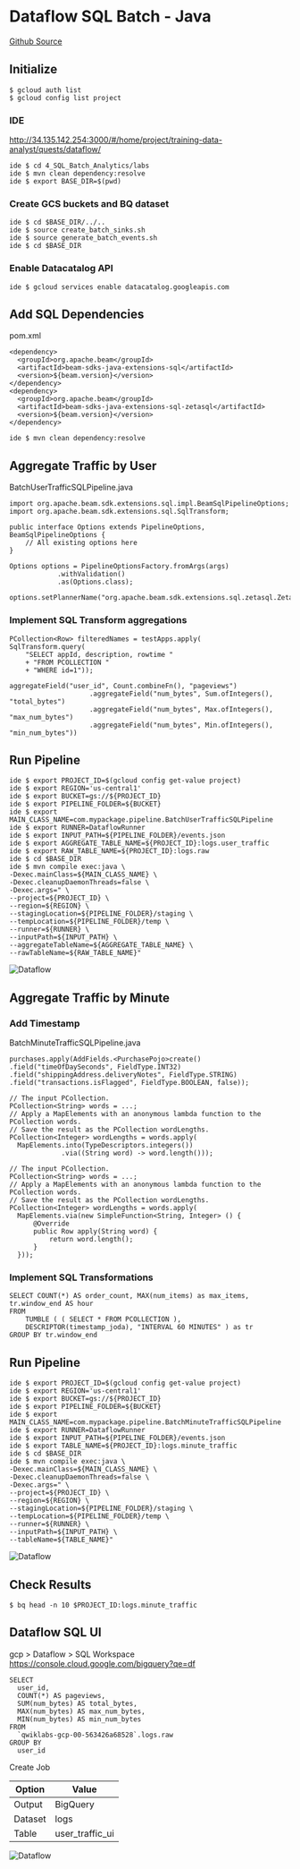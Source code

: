 # Dataflow SQL Batch - Java

[Github Source](https://github.com/GoogleCloudPlatform/training-data-analyst/blob/master/quests/dataflow/4_SQL_Batch_Analytics/solution/src/main/java/com/mypackage/pipeline/BatchUserTrafficSQLPipeline.java)

## Initialize

    $ gcloud auth list
    $ gcloud config list project

### IDE

http://34.135.142.254:3000/#/home/project/training-data-analyst/quests/dataflow/

    ide $ cd 4_SQL_Batch_Analytics/labs
    ide $ mvn clean dependency:resolve
    ide $ export BASE_DIR=$(pwd)

### Create GCS buckets and BQ dataset

    ide $ cd $BASE_DIR/../..
    ide $ source create_batch_sinks.sh
    ide $ source generate_batch_events.sh
    ide $ cd $BASE_DIR
    
### Enable Datacatalog API

    ide $ gcloud services enable datacatalog.googleapis.com
    
## Add SQL Dependencies

pom.xml

    <dependency>
      <groupId>org.apache.beam</groupId>
      <artifactId>beam-sdks-java-extensions-sql</artifactId>
      <version>${beam.version}</version>
    </dependency>
    <dependency>
      <groupId>org.apache.beam</groupId>
      <artifactId>beam-sdks-java-extensions-sql-zetasql</artifactId>
      <version>${beam.version}</version>
    </dependency>
    
    ide $ mvn clean dependency:resolve

## Aggregate Traffic by User

BatchUserTrafficSQLPipeline.java

    import org.apache.beam.sdk.extensions.sql.impl.BeamSqlPipelineOptions;
    import org.apache.beam.sdk.extensions.sql.SqlTransform;    
    
    public interface Options extends PipelineOptions, BeamSqlPipelineOptions {
        // All existing options here
    }
    
    Options options = PipelineOptionsFactory.fromArgs(args)
                .withValidation()
                .as(Options.class);
        options.setPlannerName("org.apache.beam.sdk.extensions.sql.zetasql.ZetaSQLQueryPlanner");

### Implement SQL Transform aggregations

    PCollection<Row> filteredNames = testApps.apply(
    SqlTransform.query(
        "SELECT appId, description, rowtime "
        + "FROM PCOLLECTION "
        + "WHERE id=1"));
        
    aggregateField("user_id", Count.combineFn(), "pageviews")
                        .aggregateField("num_bytes", Sum.ofIntegers(), "total_bytes")
                        .aggregateField("num_bytes", Max.ofIntegers(), "max_num_bytes")
                        .aggregateField("num_bytes", Min.ofIntegers(), "min_num_bytes"))
                        
## Run Pipeline

    ide $ export PROJECT_ID=$(gcloud config get-value project)
    ide $ export REGION='us-central1'
    ide $ export BUCKET=gs://${PROJECT_ID}
    ide $ export PIPELINE_FOLDER=${BUCKET}
    ide $ export MAIN_CLASS_NAME=com.mypackage.pipeline.BatchUserTrafficSQLPipeline
    ide $ export RUNNER=DataflowRunner
    ide $ export INPUT_PATH=${PIPELINE_FOLDER}/events.json
    ide $ export AGGREGATE_TABLE_NAME=${PROJECT_ID}:logs.user_traffic
    ide $ export RAW_TABLE_NAME=${PROJECT_ID}:logs.raw
    ide $ cd $BASE_DIR
    ide $ mvn compile exec:java \
    -Dexec.mainClass=${MAIN_CLASS_NAME} \
    -Dexec.cleanupDaemonThreads=false \
    -Dexec.args=" \
    --project=${PROJECT_ID} \
    --region=${REGION} \
    --stagingLocation=${PIPELINE_FOLDER}/staging \
    --tempLocation=${PIPELINE_FOLDER}/temp \
    --runner=${RUNNER} \
    --inputPath=${INPUT_PATH} \
    --aggregateTableName=${AGGREGATE_TABLE_NAME} \
    --rawTableName=${RAW_TABLE_NAME}"

![Dataflow](../../../img/gcp_dataflow_137.jpg)

## Aggregate Traffic by Minute

### Add Timestamp

BatchMinuteTrafficSQLPipeline.java

    purchases.apply(AddFields.<PurchasePojo>create()
    .field("timeOfDaySeconds", FieldType.INT32)
    .field("shippingAddress.deliveryNotes", FieldType.STRING)
    .field("transactions.isFlagged", FieldType.BOOLEAN, false));
    
    // The input PCollection.
    PCollection<String> words = ...;
    // Apply a MapElements with an anonymous lambda function to the PCollection words.
    // Save the result as the PCollection wordLengths.
    PCollection<Integer> wordLengths = words.apply(
      MapElements.into(TypeDescriptors.integers())
                 .via((String word) -> word.length()));
  
    // The input PCollection.
    PCollection<String> words = ...;
    // Apply a MapElements with an anonymous lambda function to the PCollection words.
    // Save the result as the PCollection wordLengths.
    PCollection<Integer> wordLengths = words.apply(
      MapElements.via(new SimpleFunction<String, Integer> () {
          @Override
          public Row apply(String word) {
              return word.length();
          }
      }));
      
### Implement SQL Transformations

    SELECT COUNT(*) AS order_count, MAX(num_items) as max_items, tr.window_end AS hour
    FROM
        TUMBLE ( ( SELECT * FROM PCOLLECTION ),
        DESCRIPTOR(timestamp_joda), "INTERVAL 60 MINUTES" ) as tr
    GROUP BY tr.window_end

## Run Pipeline

    ide $ export PROJECT_ID=$(gcloud config get-value project)
    ide $ export REGION='us-central1'
    ide $ export BUCKET=gs://${PROJECT_ID}
    ide $ export PIPELINE_FOLDER=${BUCKET}
    ide $ export MAIN_CLASS_NAME=com.mypackage.pipeline.BatchMinuteTrafficSQLPipeline
    ide $ export RUNNER=DataflowRunner
    ide $ export INPUT_PATH=${PIPELINE_FOLDER}/events.json
    ide $ export TABLE_NAME=${PROJECT_ID}:logs.minute_traffic
    ide $ cd $BASE_DIR
    ide $ mvn compile exec:java \
    -Dexec.mainClass=${MAIN_CLASS_NAME} \
    -Dexec.cleanupDaemonThreads=false \
    -Dexec.args=" \
    --project=${PROJECT_ID} \
    --region=${REGION} \
    --stagingLocation=${PIPELINE_FOLDER}/staging \
    --tempLocation=${PIPELINE_FOLDER}/temp \
    --runner=${RUNNER} \
    --inputPath=${INPUT_PATH} \
    --tableName=${TABLE_NAME}"

![Dataflow](../../../img/gcp_dataflow_138.jpg)

## Check Results

    $ bq head -n 10 $PROJECT_ID:logs.minute_traffic
    
## Dataflow SQL UI

gcp > Dataflow > SQL Workspace
https://console.cloud.google.com/bigquery?qe=df

    SELECT
      user_id,
      COUNT(*) AS pageviews,
      SUM(num_bytes) AS total_bytes,
      MAX(num_bytes) AS max_num_bytes,
      MIN(num_bytes) AS min_num_bytes
    FROM
      `qwiklabs-gcp-00-563426a68528`.logs.raw
    GROUP BY
      user_id
      
Create Job

|Option|Value|
|-|-|
|Output|BigQuery|
|Dataset|logs|
|Table|user_traffic_ui|

![Dataflow](../../../img/gcp_dataflow_139.jpg)


